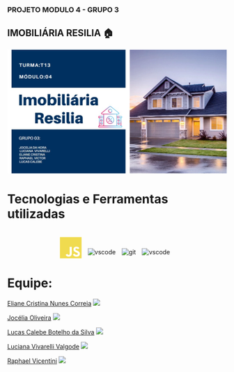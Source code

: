 ### PROJETO MODULO 4 - GRUPO 3
## IMOBILIÁRIA RESILIA :house:


<div align="center">
<img src="src/views/img_imobiliaria_logo.jpeg" alt="Img_index_aqui"/>
</div>


#  Tecnologias e Ferramentas utilizadas

<div align="center"><br>
<img align="center" alt="javaScript" height="10%" width="10%" style="margin-right:10px" src="https://raw.githubusercontent.com/devicons/devicon/master/icons/javascript/javascript-plain.svg">
<img align="center" alt="vscode" height="10%" width="10%" style="margin-right:10px; margin-top:20px" src="https://cdn.jsdelivr.net/gh/devicons/devicon/icons/nodejs/nodejs-original.svg"/>
<img align="center" alt="git" height="10%" width="10%" style="margin-right:10px; margin-top:20px" src="https://cdn.jsdelivr.net/gh/devicons/devicon/icons/git/git-original.svg"/>
<img align="center" alt="vscode" height="10%" width="10%" style="margin-right:10px; margin-top:20px" src="https://cdn.jsdelivr.net/gh/devicons/devicon/icons/vscode/vscode-original.svg"/>

</div>


# Equipe:
  [Eliane Cristina Nunes Correia](https://www.linkedin.com/in/eliane-cristina-nunes-correia/
) <a href="https://github.com/ElianeCristina
"><img src="https://img.icons8.com/material-outlined/24/000000/github.png"/>
</a>

 [Jocélia Oliveira](https://www.linkedin.com/in/joceliaoliveira/) <a href="https://github.com/JoceliaHora
"><img src="https://img.icons8.com/material-outlined/24/000000/github.png"/>
</a>

 [Lucas Calebe Botelho da Silva](https://www.linkedin.com/in/lucascalebe/) <a href="https://github.com/lccalebe"><img src="https://img.icons8.com/material-outlined/24/000000/github.png"/>
</a>


 [Luciana Vivarelli Valgode](https://www.linkedin.com/in/luciana-vivarelli-valgode-34640815a/) <a href="https://github.com/LucianaVivarelli"><img src="https://img.icons8.com/material-outlined/24/000000/github.png"/>
</a>


[Raphael Vicentini](https://www.linkedin.com/in/raphael-victor-pereira-vicentini-10a81272) <a href="https://github.com/raphaelvicentini"><img src="https://img.icons8.com/material-outlined/24/000000/github.png"/>
</a>
